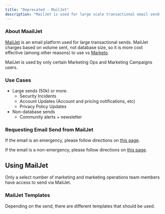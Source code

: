 ```yaml
---
title: "Deprecated - MailJet"
description: "MailJet is used for large scale transactional email sends"
---
```


<link rel="stylesheet" type="text/css" href="/stylesheets/biztech.css" />

### About MaailJet

[MailJet](https://www.mailjet.com/) is an email platform used for large transactional sends. MailJet charges based on volume sent, not database size, so it is more cost effective (among other reasons) to use vs [Marketo](/handbook/marketing/marketing-operations/marketo/).

MailJet is used by only certain Marketing Ops and Marketing Campaigns users.

### Use Cases

- Large sends (50k) or more.
  - Security Incidents
  - Account Updates (Account and pricing notifications, etc)
  - Privacy Policy Updates
- Non-database sends
  - Community alerts + newsletter

### Requesting Email Send from MailJet

If the email is an emergency, please follow directions on [this page](/handbook/marketing/emergency-response).

If the email is a non-emergency, please follow directions on [this page](/handbook/marketing/lifecycle-marketing/emails-nurture/#overview).

## Using MailJet

Only a select number of marketing and marketing operations team members have access to send via MailJet.

### MailJet Templates

Depending on the send, there are different templates that should be used.
